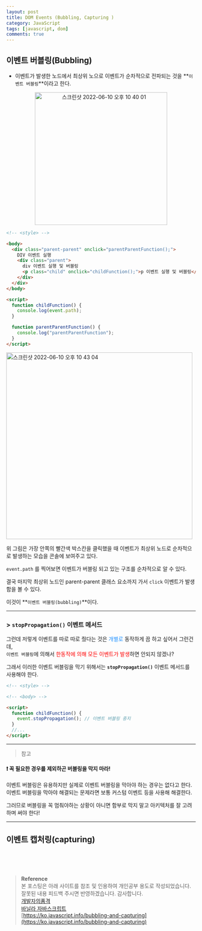 ```yaml
---
layout: post
title: DOM Events (Bubbling, Capturing )
category: JavaScript
tags: [javascript, dom]
comments: true
---
```


## 이벤트 버블링(Bubbling)

- 이벤트가 발생한 노드에서 최상위 노으로 이벤트가 순차적으로 전파되는 것을 **`이벤트 버블링`**이라고 한다.

<p align='center'><img width="352" alt="스크린샷 2022-06-10 오후 10 40 01" src="https://user-images.githubusercontent.com/76654131/173078231-2fba3b5e-9951-4a63-96ca-1e60698aed1d.png">
</p>

```html
<!-- <style> -->

<body>
  <div class="parent-parent" onclick="parentParentFunction();">
    DIV 이벤트 실행
    <div class="parent">
      div 이벤트 실행 및 버블링
      <p class="child" onclick="childFunction();">p 이벤트 실행 및 버블링</p>
    </div>
  </div>
</body>

<script>
  function childFunction() {
    console.log(event.path);
  }

  function parentParentFunction() {
    console.log("parentParentFunction");
  }
</script>
```

<img width="495" alt="스크린샷 2022-06-10 오후 10 43 04" src="https://user-images.githubusercontent.com/76654131/173078819-d04f10ba-53d6-45cd-9077-2905d7d92acc.png">

위 그림은 가장 안쪽의 빨간색 박스칸을 클릭했을 때 이벤트가 최상위 노드로 순차적으로 발생하는 모습을 콘솔에 보여주고 있다.

`event.path` 를 찍어보면 이벤트가 버블링 되고 있는 구조를 순차적으로 알 수 있다.

결국 마지막 최상위 노드인 parent-parent 클래스 요소까지 가서 `click` 이벤트가 발생함을 볼 수 있다.

이것이 **`이벤트 버블링(bubbling)`**이다.

---

### > `stopPropagation()` 이벤트 메서드

그런데 저렇게 이벤트를 따로 따로 줬다는 것은 <font color='#1E90FF'>개별로</font> 동작하게 끔 하고 싶어서 그런건데,  
`이벤트 버블링`에 의해서 <font color='red'>한동작에 의해 모든 이벤트가 발생</font>하면 안되지 않겠나?

그래서 이러한 이벤트 버블링을 막기 위해서는 **`stopPropagation()`** 이벤트 메서드를 사용해야 한다.

```html
<!-- <style> -->

<!-- <body> -->

<script>
  function childFunction() {
    event.stopPropagation(); // 이벤트 버블링 중지
  }
  //...
</script>
```

---

> 참고

#### ❗️ 꼭 필요한 경우를 제외하곤 버블링을 막지 마라!

이벤트 버블링은 유용하지만 실제로 이벤트 버블링을 막아야 하는 경우는 없다고 한다.  
이벤트 버블링을 막아야 해결되는 문제라면 보통 커스텀 이벤트 등을 사용해 해결한다.

그러므로 버블링을 꼭 멈춰야하는 상황이 아니면 함부로 막지 말고 아키텍처를 잘 고려하며 써야 한다!

---

## 이벤트 캡처링(capturing)

<br>
<br>
<br>

> **Reference**  
> 본 포스팅은 아래 사이트를 참조 및 인용하여 개인공부 용도로 작성되었습니다.  
> 잘못된 내용 피드백 주시면 반영하겠습니다. 감사합니다.  
> [개발자의품격](https://www.youtube.com/c/개발자의품격)  
> [바닐라 자바스크립트](http://www.yes24.com/Product/Goods/105608999)  
> [https://ko.javascript.info/bubbling-and-capturing](https://ko.javascript.info/bubbling-and-capturing)
